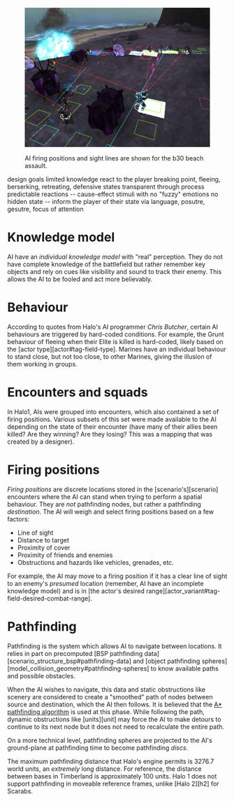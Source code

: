 <figure>
  <a href="ai.jpg">
    <img src="ai.jpg" alt=""/>
  </a>
  <figcaption>
    <p>AI firing positions and sight lines are shown for the b30 beach assault.</p>
  </figcaption>
</figure>

design goals
limited knowledge
react to the player
breaking point, fleeing, berserking, retreating, defensive states
transparent through process
predictable reactions -- cause-effect stimuli with no "fuzzy" emotions
no hidden state -- inform the player of their state via language, posutre, gesutre, focus of attention

# Knowledge model
AI have an _individual knowledge model_ with "real" perception. They do not have complete knowledge of the battlefield but rather remember key objects and rely on cues like visibility and sound to track their enemy. This allows the AI to be fooled and act more believably.

# Behaviour
According to quotes from Halo's AI programmer _Chris Butcher_, certain AI behaviours are triggered by hard-coded conditions. For example, the Grunt behaviour of fleeing when their Elite is killed is hard-coded, likely based on the [actor type][actor#tag-field-type]. Marines have an individual behaviour to stand close, but not too close, to other Marines, giving the illusion of them working in groups.

# Encounters and squads
In Halo1, AIs were grouped into encounters, which also contained a set of firing positions. Various subsets of this set were made available to the AI depending on the state of their encounter (have many of their allies been killed? Are they winning? Are they losing? This was a mapping that was created by a designer).

# Firing positions
_Firing positions_ are discrete locations stored in the [scenario's][scenario] encounters where the AI can stand when trying to perform a spatial behaviour. They are _not_ pathfinding nodes, but rather a pathfinding _destination_. The AI will weigh and select firing positions based on a few factors:

* Line of sight
* Distance to target
* Proximity of cover
* Proximity of friends and enemies
* Obstructions and hazards like vehicles, grenades, etc.

For example, the AI may move to a firing position if it has a clear line of sight to an enemy's _presumed_ location (remember, AI have an incomplete knowledge model) and is in [the actor's desired range][actor_variant#tag-field-desired-combat-range].

# Pathfinding
Pathfinding is the system which allows AI to navigate between locations. It relies in part on precomputed [BSP pathfinding data][scenario_structure_bsp#pathfinding-data] and [object pathfinding spheres][model_collision_geometry#pathfinding-spheres] to know available paths and possible obstacles.

When the AI wishes to navigate, this data and static obstructions like scenery are considered to create a "smoothed" path of nodes between source and destination, which the AI then follows. It is believed that the [A* pathfinding algorithm][a-star-wiki] is used at this phase. While following the path, dynamic obstructions like [units][unit] may force the AI to make detours to continue to its next node but it does not need to recalculate the entire path.

On a more technical level, pathfinding spheres are projected to the AI's ground-plane at pathfinding time to become pathfinding _discs_.

The maximum pathfinding distance that Halo's engine permits is 3276.7 world units, an _extremely_ long distance. For reference, the distance between bases in Timberland is approximately 100 units. Halo 1 does not support pathfinding in moveable reference frames, unlike [Halo 2][h2] for Scarabs.


[a-star-wiki]: https://en.wikipedia.org/wiki/A*_search_algorithm
